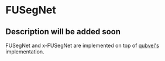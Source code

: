 # FUSegNet

## Description will be added soon

FUSegNet and x-FUSegNet are implemented on top of [qubvel's]([https://github.com/qubvel/segmentation_models.pytorch/blob/master/LICENSE](https://github.com/qubvel/segmentation_models.pytorch)) implementation. 
